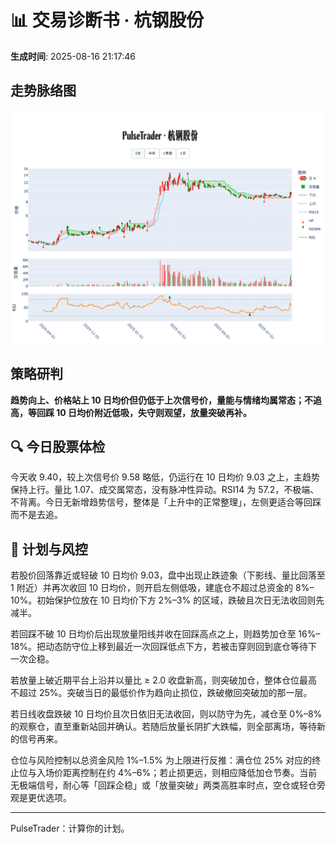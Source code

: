 # 📊 交易诊断书 · 杭钢股份

**生成时间**: 2025-08-16 21:17:46  


## 走势脉络图

![杭钢股份走势图](../figures/杭钢股份_PulseTrader_20250816.png)


## 策略研判

<strong>趋势向上、价格站上 10 日均价但仍低于上次信号价，量能与情绪均属常态；不追高，等回踩 10 日均价附近低吸，失守则观望，放量突破再补。</strong>

## 🔍 今日股票体检
今天收 9.40，较上次信号价 9.58 略低，仍运行在 10 日均价 9.03 之上，主趋势保持上行。量比 1.07、成交属常态，没有脉冲性异动。RSI14 为 57.2，不极端、不背离。今日无新增趋势信号，整体是「上升中的正常整理」，左侧更适合等回踩而不是去追。

## 🧭 计划与风控
若股价回落靠近或轻破 10 日均价 9.03，盘中出现止跌迹象（下影线、量比回落至 1 附近）并再次收回 10 日均价，则开启左侧低吸，建底仓不超过总资金的 8%–10%。初始保护位放在 10 日均价下方 2%–3% 的区域，跌破且次日无法收回则先减半。

若回踩不破 10 日均价后出现放量阳线并收在回踩高点之上，则趋势加仓至 16%–18%。把动态防守位上移到最近一次回踩低点下方，若被击穿则回到底仓等待下一次企稳。

若放量上破近期平台上沿并以量比 ≥ 2.0 收盘新高，则突破加仓，整体仓位最高不超过 25%。突破当日的最低价作为趋向止损位，跌破撤回突破加的那一层。

若日线收盘跌破 10 日均价且次日依旧无法收回，则以防守为先，减仓至 0%–8% 的观察仓，直至重新站回并确认。若随后放量长阴扩大跌幅，则全部离场，等待新的信号再来。

仓位与风险控制以总资金风险 1%–1.5% 为上限进行反推：满仓位 25% 对应的终止位与入场价距离控制在约 4%–6%；若止损更远，则相应降低加仓节奏。当前无极端信号，耐心等「回踩企稳」或「放量突破」两类高胜率时点，空仓或轻仓旁观是更优选项。

---

PulseTrader：计算你的计划。

